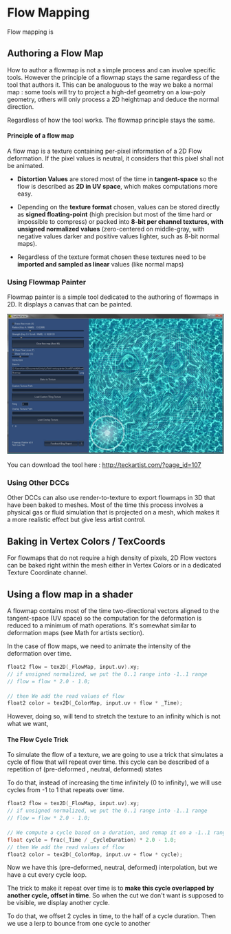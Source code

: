 # Flow Mapping

Flow mapping is 

## Authoring a Flow Map

How to author a flowmap is not a simple process and can involve specific tools. However the principle of a flowmap stays the same regardless of the tool that authors it. This can be analoguous to the way we bake a normal map : some tools will try to project a high-def geometry on a low-poly geometry, others will only process a 2D heightmap and deduce the normal direction.

Regardless of how the tool works. The flowmap principle stays the same.

#### Principle of a flow map

A flow map is a texture containing per-pixel information of a 2D Flow deformation. If the pixel values is neutral, it considers that this pixel shall not be animated. 

* **Distortion Values** are stored most of the time in **tangent-space** so the flow is described as **2D in UV space**, which makes computations more easy.

* Depending on the **texture format** chosen, values can be stored directly as **signed floating-point** (high precision but most of the time hard or impossible to compress) or packed into **8-bit per channel textures, with unsigned normalized values** (zero-centered on middle-gray, with negative values darker and positive values lighter, such as 8-bit normal maps).

* Regardless of the texture format chosen these textures need to be **imported and sampled as linear** values (like normal maps)

### Using Flowmap Painter

Flowmap painter is a simple tool dedicated to the authoring of flowmaps in 2D. It displays a canvas that can be painted.

![](img/flowMapPainter.jpg)

You can download the tool here : http://teckartist.com/?page_id=107

### Using Other DCCs

Other DCCs can also use render-to-texture to export flowmaps in 3D that have been baked to meshes. Most of the time this process involves a physical gas or fluid simulation that is projected on a mesh, which makes it a more realistic effect but give less artist control.

## Baking in Vertex Colors / TexCoords

For flowmaps that do not require a high density of pixels, 2D Flow vectors can be baked right within the mesh either in Vertex Colors or in a dedicated Texture Coordinate channel.

## Using a flow map in a shader

A flowmap contains most of the time two-directional vectors aligned to the tangent-space (UV space) so the computation for the deformation is reduced to a minimum of math operations. It's somewhat similar to deformation maps (see Math for artists section).

In the case of flow maps, we need to animate the intensity of the deformation over time. 

```c
float2 flow = tex2D(_FlowMap, input.uv).xy;
// if unsigned normalized, we put the 0..1 range into -1..1 range
// flow = flow * 2.0 - 1.0;

// then We add the read values of flow
float2 color = tex2D(_ColorMap, input.uv + flow * _Time);

```

However, doing so, will tend to stretch the texture to an infinity which is not what we want,

#### The Flow Cycle Trick

To simulate the flow of a texture, we are going to use a trick that simulates a cycle of flow that will repeat over time. this cycle can be described of a repetition of  (pre-deformed ,  neutral,  deformed) states

To do that, instead of increasing the time infinitely (0 to infinity), we will use cycles from -1 to 1 that repeats over time.

```c
float2 flow = tex2D(_FlowMap, input.uv).xy;
// if unsigned normalized, we put the 0..1 range into -1..1 range
// flow = flow * 2.0 - 1.0;

// We compute a cycle based on a duration, and remap it on a -1..1 range
float cycle = frac(_Time / _CycleDuration) * 2.0 - 1.0;
// then We add the read values of flow
float2 color = tex2D(_ColorMap, input.uv + flow * cycle);

```

Now we have this (pre-deformed, neutral, deformed) interpolation, but we have a cut every cycle loop.

The trick to make it repeat over time is to **make this cycle overlapped by another cycle, offset in time**. So when the cut we don't want is supposed to be visible, we display another cycle.

To do that, we offset 2 cycles in time, to the half of a cycle duration. Then we use a lerp to bounce from one cycle to another